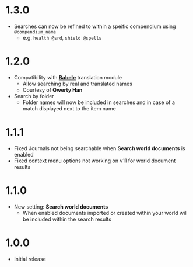 # 1.3.0

- Searches can now be refined to within a speific compendium using `@compendium_name`
  - e.g. `health @srd`, `shield @spells`

# 1.2.0

- Compatibility with [**Babele**](https://foundryvtt.com/packages/babele) translation module
  - Allow searching by real and translated names
  - Courtesy of **Qwerty Han**
- Search by folder
  - Folder names will now be included in searches and in case of a match displayed next to the item name

# 1.1.1

- Fixed Journals not being searchable when **Search world documents** is enabled
- Fixed context menu options not working on v11 for world document results

# 1.1.0

- New setting: **Search world documents**
  - When enabled documents imported or created within your world will be included within the search results

# 1.0.0

- Initial release
